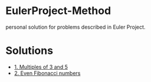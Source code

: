 # EulerProject-Method
personal solution for problems described in Euler Project.

# Solutions
- [1. Multiples of 3 and 5](problem_no_1.md)
- [2. Even Fibonacci numbers](problem_no_2.md)
